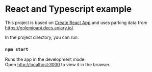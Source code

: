 # React and Typescript example

This project is based on [Create React App](https://github.com/facebook/create-react-app) and uses parking data from https://golemioapi.docs.apiary.io/.

In the project directory, you can run:

### `npm start`

Runs the app in the development mode.\
Open [http://localhost:3000](http://localhost:3000) to view it in the browser.
